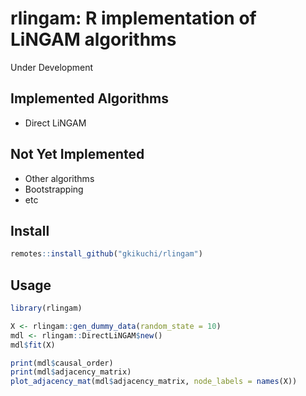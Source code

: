 # rlingam: R implementation of LiNGAM algorithms
Under Development

## Implemented Algorithms
- Direct LiNGAM

## Not Yet Implemented
- Other algorithms
- Bootstrapping
- etc

## Install
```r
remotes::install_github("gkikuchi/rlingam")
```

## Usage
```r
library(rlingam)

X <- rlingam::gen_dummy_data(random_state = 10)
mdl <- rlingam::DirectLiNGAM$new()
mdl$fit(X)

print(mdl$causal_order)
print(mdl$adjacency_matrix)
plot_adjacency_mat(mdl$adjacency_matrix, node_labels = names(X))
```
